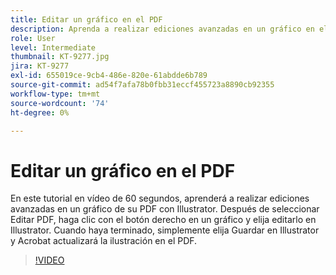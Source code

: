 ```yaml
---
title: Editar un gráfico en el PDF
description: Aprenda a realizar ediciones avanzadas en un gráfico en el PDF con Illustrator
role: User
level: Intermediate
thumbnail: KT-9277.jpg
jira: KT-9277
exl-id: 655019ce-9cb4-486e-820e-61abdde6b789
source-git-commit: ad54f7afa78b0fbb31eccf455723a8890cb92355
workflow-type: tm+mt
source-wordcount: '74'
ht-degree: 0%

---
```


# Editar un gráfico en el PDF

En este tutorial en vídeo de 60 segundos, aprenderá a realizar ediciones avanzadas en un gráfico de su PDF con Illustrator. Después de seleccionar Editar PDF, haga clic con el botón derecho en un gráfico y elija editarlo en Illustrator. Cuando haya terminado, simplemente elija Guardar en Illustrator y Acrobat actualizará la ilustración en el PDF.

>[!VIDEO](https://video.tv.adobe.com/v/338277?quality=12&learn=on&hidetitle=true)
